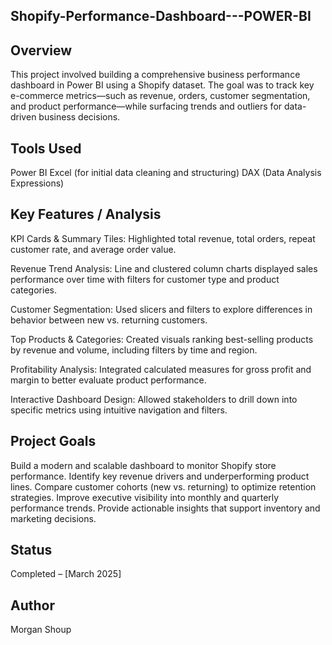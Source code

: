 ## Shopify-Performance-Dashboard---POWER-BI

## Overview
This project involved building a comprehensive business performance dashboard in Power BI using a Shopify dataset. The goal was to track key e-commerce metrics—such as revenue, orders, customer segmentation, and product performance—while surfacing trends and outliers for data-driven business decisions.

## Tools Used
Power BI
Excel (for initial data cleaning and structuring)
DAX (Data Analysis Expressions)

## Key Features / Analysis
KPI Cards & Summary Tiles: Highlighted total revenue, total orders, repeat customer rate, and average order value.

Revenue Trend Analysis: Line and clustered column charts displayed sales performance over time with filters for customer type and product categories.

Customer Segmentation: Used slicers and filters to explore differences in behavior between new vs. returning customers.

Top Products & Categories: Created visuals ranking best-selling products by revenue and volume, including filters by time and region.

Profitability Analysis: Integrated calculated measures for gross profit and margin to better evaluate product performance.

Interactive Dashboard Design: Allowed stakeholders to drill down into specific metrics using intuitive navigation and filters.

## Project Goals
Build a modern and scalable dashboard to monitor Shopify store performance.
Identify key revenue drivers and underperforming product lines.
Compare customer cohorts (new vs. returning) to optimize retention strategies.
Improve executive visibility into monthly and quarterly performance trends.
Provide actionable insights that support inventory and marketing decisions.

## Status
Completed – [March 2025]

## Author
Morgan Shoup
